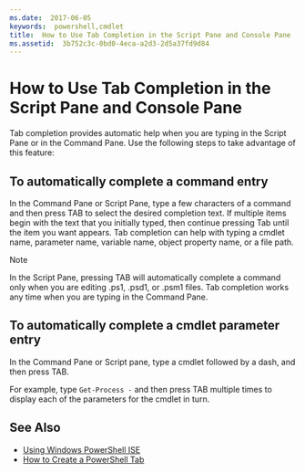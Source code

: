 ```yaml
---
ms.date:  2017-06-05
keywords:  powershell,cmdlet
title:  How to Use Tab Completion in the Script Pane and Console Pane
ms.assetid:  3b752c3c-0bd0-4eca-a2d3-2d5a37fd9d84
---
```


# How to Use Tab Completion in the Script Pane and Console Pane
Tab completion provides automatic help when you are typing in the Script Pane or in the Command Pane. Use the following steps to take advantage of this feature:

## To automatically complete a command entry
In the Command Pane or Script Pane, type a few characters of a command and then press TAB to select the desired completion text. If multiple items begin with the text that you initially typed, then continue pressing Tab until the item you want appears. Tab completion can help with typing a cmdlet name, parameter name, variable name, object property name, or a file path.

> [!NOTE]
> In the Script Pane, pressing TAB will automatically complete a command only when you are editing .ps1, .psd1, or .psm1 files. Tab completion works any time when you are typing in the Command Pane.

## To automatically complete a cmdlet parameter entry
In the Command Pane or Script pane, type a cmdlet followed by a dash, and then press TAB.

For example, type `Get-Process -` and then press TAB multiple times to display each of the parameters for the cmdlet in turn.

## See Also
- [Using Windows PowerShell ISE](using-the-windows-powershell-ise.md)
- [How to Create a PowerShell Tab](How-to-Create-a-PowerShell-Tab-in-Windows-PowerShell-ISE.md)


